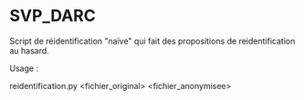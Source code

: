 # SVP_DARC

Script de réidentification "naïve" qui fait des propositions de reidentification au hasard.

Usage :

reidentification.py <fichier_original> <fichier_anonymisee>
